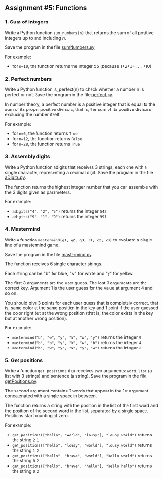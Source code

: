 ## Assignment #5: Functions

### 1. Sum of integers

Write a Python function `sum_numbers(n)` that returns the sum of all positive integers up to and including *n*. 

Save the program in the file [sumNumbers.py](sumNumbers.py)

For example:

- for `n=10`, the function returns the integer 55 (because 1+2+3+. . . +10)

### 2. Perfect numbers

Write a Python function is_perfect(n) to check whether a number n is perfect or not. Save
the program in the file [perfect.py](perfect.py).

In number theory, a perfect number is a positive integer that is equal to the sum of its proper
positive divisors, that is, the sum of its positive divisors excluding the number itself.

For example:

- for `n=6`, the function returns `True`
- for `n=12`, the function returns `False`
- for `n=28`, the function returns `True`
  
### 3. Assembly digits

Write a Python function adigits that receives 3 strings, each one with a single character,
representing a decimal digit. Save the program in the file [aDigits.py](aDigits.py).

The function returns the highest integer number that you can assemble with the 3 digits given as
parameters.

For example:

- `adigits("4", "2", "5")` returns the integer `542`
- `adigits("9", "1", "9")` returns the integer `991`

### 4. Mastermind

Write a function `mastermind(g1, g2, g3, c1, c2, c3)` to evaluate a single line of a mastermind game. 

Save the program in the file [mastermind.py](mastermind.py).

The function receives 6 single character strings.

Each string can be "b" for blue, "w" for white and "y" for yellow.

The first 3 arguments are the user guess. The last 3 arguments are the correct key. Argument 1 is the user guess for the value at argument 4 and so on.

You should give 3 points for each user guess that is completely correct, that is, same color at the same position in the key and 1 point if the user guessed the color right but at the wrong position (that is, the color exists in the key but at another wrong position).

For example:

- `mastermind("b", "w", "y", "b", "w", "y")` returns the integer `9`
- `mastermind("b", "b", "y", "b", "w", "b")` returns the integer `4`
- `mastermind("b", "w", "y", "w", "y", "w")` returns the integer `2`

### 5. Get positions

Write a function `get_positions` that receives two arguments: `word_list` (a list with 3
strings) and sentence (a string). Save the program in the file [getPositions.py](getPositions.py).

The second argument contains 2 words that appear in the 1st argument concatenated with a single space in between.

The function returns a string with the position in the list of the first word and the position of the second word in the list, separated by a single space. Positions start counting at zero.

For example:

- `get_positions(["hello", "world", "lousy"], "lousy world")` returns the string `2 1`
- `get_positions(["hello", "lousy", "world"], "lousy world")` returns the string `1 2`
- `get_positions(["hello", "brave", "world"], "hello world")` returns the string `0 2`
- `get_positions(["hello", "brave", "hello"], "hello hello")` returns the string `0 2`